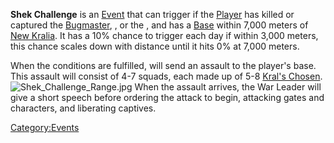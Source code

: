 **Shek Challenge** is an [Event](Events.md "wikilink") that can trigger if
the [Player](Nameless.md "wikilink") has killed or captured the
[Bugmaster](Bugmaster.md "wikilink"), [](Esata_the_Stone_Golem.md), or the [](Holy_Lord_Phoenix.md), and has a
[Base](Guide_to_Building_an_Outpost.md "wikilink") within 7,000 meters of
[New Kralia](New_Kralia.md "wikilink"). It has a 10% chance to trigger each
day if within 3,000 meters, this chance scales down with distance until
it hits 0% at 7,000 meters.

When the conditions are fulfilled, [](03%20-%20Projects%20&%20Wikis/Kenshi/Kenshi%20Wiki/Kenshi%20Wiki%20Template/Kral's_Chosen.md) will send an assault to the player's
base. This assault will consist of 4-7 squads, each made up of 5-8
[Kral's Chosen](Kral's_Chosen_(Character).md "wikilink").
![](Shek_Challenge_Range.jpg "Shek_Challenge_Range.jpg") When the
assault arrives, the War Leader will give a short speech before ordering
the attack to begin, attacking gates and characters, and liberating
captives.

[Category:Events](Category:Events "wikilink")